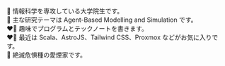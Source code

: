💼 情報科学を専攻している大学院生です。  
💼 主な研究テーマは Agent-Based Modelling and Simulation です。  
❤️‍🔥 趣味でプログラムとテックノートを書きます。  
❤️‍🔥 最近は Scala、AstroJS、Tailwind CSS、Proxmox などがお気に入りです。  
🚬 絶滅危惧種の愛煙家です。
